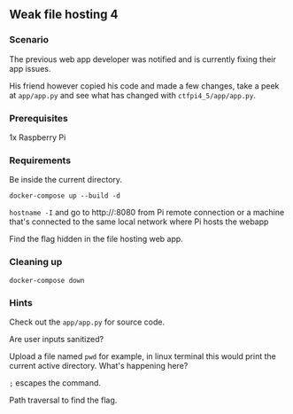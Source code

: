 ## Weak file hosting 4

### Scenario

The previous web app developer was notified and is currently fixing their app issues. 

His friend however copied his code and made a few changes, take a peek at `app/app.py` and see what has changed with `ctfpi4_5/app/app.py`.

### Prerequisites

1x Raspberry Pi

### Requirements 

Be inside the current directory.

`docker-compose up --build -d`

`hostname -I` and go to http://<ip-address>:8080 from Pi remote connection
or a machine that's connected to the same local network where Pi hosts the webapp

Find the flag hidden in the file hosting web app.


### Cleaning up

`docker-compose down`


### **Hints**

Check out the `app/app.py` for source code.

Are user inputs sanitized?

Upload a file named `pwd` for example, in linux terminal this would print the current active directory. What's happening here?

`;` escapes the command.

Path traversal to find the flag.